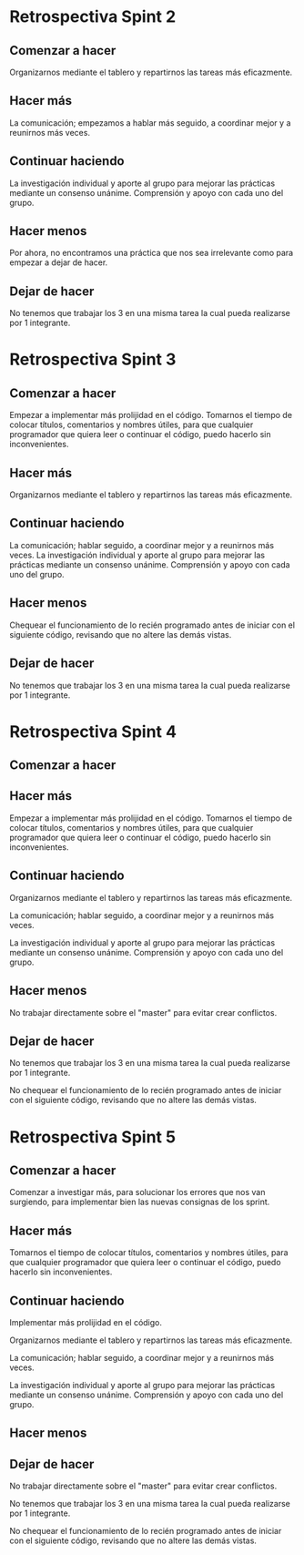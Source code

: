 # Retrospectiva Spint 2

## Comenzar a hacer

Organizarnos mediante el tablero y repartirnos las tareas más eficazmente.

## Hacer más

La comunicación; empezamos a hablar más seguido, a coordinar mejor y a reunirnos más veces.

## Continuar haciendo

La investigación individual y aporte al grupo para mejorar las prácticas mediante un consenso unánime. 
Comprensión y apoyo con cada uno del grupo.

## Hacer menos

Por ahora, no encontramos una práctica que nos sea irrelevante como para empezar a dejar de hacer.

## Dejar de hacer

No tenemos que trabajar los 3 en una misma tarea la cual pueda realizarse por 1 integrante.


# Retrospectiva Spint 3

## Comenzar a hacer

Empezar a implementar más prolijidad en el código.
Tomarnos el tiempo de colocar títulos, comentarios y nombres útiles, para que cualquier programador que quiera leer o continuar el código, puedo hacerlo sin inconvenientes.


## Hacer más

Organizarnos mediante el tablero y repartirnos las tareas más eficazmente.

## Continuar haciendo

La comunicación; hablar seguido, a coordinar mejor y a reunirnos más veces.
La investigación individual y aporte al grupo para mejorar las prácticas mediante un consenso unánime. 
Comprensión y apoyo con cada uno del grupo.

## Hacer menos

Chequear el funcionamiento de lo recién programado antes de iniciar con el siguiente código, revisando que no altere las demás vistas.

## Dejar de hacer

No tenemos que trabajar los 3 en una misma tarea la cual pueda realizarse por 1 integrante.

# Retrospectiva Spint 4

## Comenzar a hacer





## Hacer más

Empezar a implementar más prolijidad en el código.
Tomarnos el tiempo de colocar títulos, comentarios y nombres útiles, para que cualquier programador que quiera leer o continuar el código, puedo hacerlo sin inconvenientes.



## Continuar haciendo

Organizarnos mediante el tablero y repartirnos las tareas más eficazmente.

La comunicación; hablar seguido, a coordinar mejor y a reunirnos más veces.

La investigación individual y aporte al grupo para mejorar las prácticas mediante un consenso unánime. 
Comprensión y apoyo con cada uno del grupo.

## Hacer menos

No trabajar directamente sobre el "master" para evitar crear conflictos. 


## Dejar de hacer

No tenemos que trabajar los 3 en una misma tarea la cual pueda realizarse por 1 integrante.

No chequear el funcionamiento de lo recién programado antes de iniciar con el siguiente código, revisando que no altere las demás vistas.

# Retrospectiva Spint 5

## Comenzar a hacer

Comenzar a investigar más, para solucionar los errores que nos van surgiendo, para implementar bien las
nuevas consignas de los sprint.

## Hacer más

Tomarnos el tiempo de colocar títulos, comentarios y nombres útiles, para que cualquier programador que quiera leer o continuar el código, puedo hacerlo sin inconvenientes.

## Continuar haciendo 

Implementar más prolijidad en el código.

Organizarnos mediante el tablero y repartirnos las tareas más eficazmente.

La comunicación; hablar seguido, a coordinar mejor y a reunirnos más veces.

La investigación individual y aporte al grupo para mejorar las prácticas mediante un consenso unánime. 
Comprensión y apoyo con cada uno del grupo.

## Hacer menos

 


## Dejar de hacer

No trabajar directamente sobre el "master" para evitar crear conflictos.

No tenemos que trabajar los 3 en una misma tarea la cual pueda realizarse por 1 integrante.

No chequear el funcionamiento de lo recién programado antes de iniciar con el siguiente código, revisando que no altere las demás vistas.














